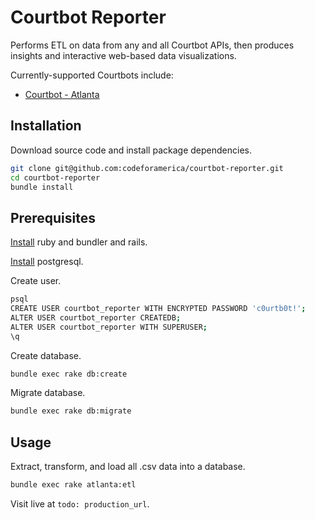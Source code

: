 # Courtbot Reporter

Performs ETL on data from any and all Courtbot APIs, then produces insights and interactive web-based data visualizations.

Currently-supported Courtbots include:
  + [Courtbot - Atlanta](https://github.com/codeforamerica/courtbot)

## Installation

Download source code and install package dependencies.

```` sh
git clone git@github.com:codeforamerica/courtbot-reporter.git
cd courtbot-reporter
bundle install
````

## Prerequisites

[Install](http://data-creative.info/process-documentation/2015/07/18/how-to-set-up-a-mac-development-environment.html#ruby) ruby and bundler and rails.

[Install](http://data-creative.info/process-documentation/2015/07/18/how-to-set-up-a-mac-development-environment.html#postgresql) postgresql.

Create user.

```` sh
psql
CREATE USER courtbot_reporter WITH ENCRYPTED PASSWORD 'c0urtb0t!';
ALTER USER courtbot_reporter CREATEDB;
ALTER USER courtbot_reporter WITH SUPERUSER;
\q
````

Create database.

```` sh
bundle exec rake db:create
````

Migrate database.

```` sh
bundle exec rake db:migrate
````

## Usage

Extract, transform, and load all .csv data into a database.

```` sh
bundle exec rake atlanta:etl
````

Visit live at `todo: production_url`.

